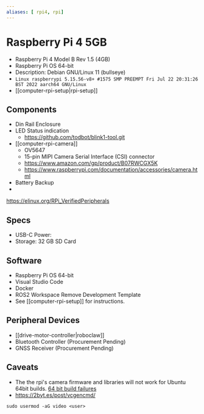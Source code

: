 ```yaml
---
aliases: [ rpi4, rpi]
---
```


# Raspberry Pi 4  5GB

- Raspberry Pi 4 Model B Rev 1.5 (4GB)
- Raspberry Pi OS 64-bit
- Description: Debian GNU/Linux 11 (bullseye)
- `Linux raspberrypi 5.15.56-v8+ #1575 SMP PREEMPT Fri Jul 22 20:31:26 BST 2022 aarch64 GNU/Linux`
- [[computer-rpi-setup|rpi-setup]]

## Components

- Din Rail Enclosure
- LED Status indication
	- https://github.com/todbot/blink1-tool.git
- [[computer-rpi-camera]]
	- OV5647
	- 15-pin MIPI Camera Serial Interface (CSI) connector
	- https://www.amazon.com/gp/product/B07RWCGX5K
	- https://www.raspberrypi.com/documentation/accessories/camera.html
- Battery Backup
-  
https://elinux.org/RPi_VerifiedPeripherals

## Specs

- USB-C Power:
- Storage: 32 GB SD Card

## Software 
- Raspberry Pi OS 64-bit
- Visual Studio Code
- Docker
- ROS2 Workspace Remove Development Template
- See [[computer-rpi-setup]] for instructions.

## Peripheral Devices

- [[drive-motor-controller|roboclaw]]
- Bluetooth Controller (Procurement Pending)
- GNSS Receiver (Procurement Pending)

## Caveats

- The the rpi's camera firmware and libraries will not work for Ubuntu 64bit builds. [64 bit build failures](https://github.com/raspberrypi/userland/issues/630)
- https://2byt.es/post/vcgencmd/ 
```shell
sudo usermod -aG video <user>
```